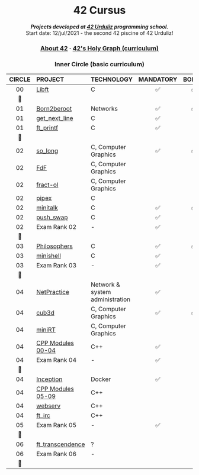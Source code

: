 <h1 align="center">
	42 Cursus
</h1>
<p align="center">
	<b><i>Projects developed at <a href="https://www.42urduliz.com/">42 Urduliz</a> programming school.</i></b><br>
	Start date: 12/jul/2021 - the second 42 piscine of 42 Urduliz!
</p>

<h3 align="center">
	<a href="#%EF%B8%8F-about-42">About 42</a>
	<span> · </span>
	<a href="#-42s-galaxy-curriculum">42's Holy Graph (curriculum)</a>
</h3>

<div align="center">

### Inner Circle (basic curriculum)

|CIRCLE	|PROJECT															|TECHNOLOGY				|MANDATORY					|BONUS					|
|:-:	|:--																|:--					|:-:						|:-:					|
|00		|[Libft](https://github.com/Anhema/42-Cursus/tree/main/libft)		|C						|:white_check_mark:			|:white_check_mark:		|
|:dizzy:|																	|						|							|						|
|01		|[Born2beroot]()													|Networks				|:white_check_mark:			|:white_check_mark:		|
|01		|[get_next_line](https://github.com/Anhema/42-Cursus/tree/main/get_next_line)|C				|:white_check_mark:			|						|
|01		|[ft_printf](https://github.com/Anhema/42-Cursus/tree/main/printf)	|C						|:white_check_mark:			|						|
|:dizzy:|																	|						|							|						|
|02		|[so_long](https://github.com/Anhema/42-Cursus/tree/main/so_long)	|C, Computer Graphics	|:white_check_mark:			|:white_check_mark:		|
|02		|[FdF]()															|C, Computer Graphics	|							|						|
|02		|[fract-ol]()														|C, Computer Graphics	|							|						|
|02		|[pipex]()															|C						|							|						|
|02		|[minitalk](https://github.com/Anhema/42-Cursus/tree/main/minitalk)	|C						|:white_check_mark:			|:white_check_mark:		|
|02		|[push_swap](https://github.com/Anhema/42-Cursus/tree/main/push_swap)|C						|:white_check_mark:			|						|
|02		|Exam Rank 02														|-						|:white_check_mark:			|						|
|:dizzy:|																	|						|							|						|
|03		|[Philosophers](https://github.com/Anhema/42-Cursus/tree/main/philosphers)|C				|:white_check_mark:			|:white_check_mark:		|
|03		|[minishell](https://github.com/Anhema/42-Cursus/tree/main/minishell)|C						|:white_check_mark:			|						|
|03		|Exam Rank 03														|-						|:white_check_mark:			|						|
|:dizzy:|																	|						|							|						|
|04		|[NetPractice]()													|Network & system administration|:white_check_mark:	|						|
|04		|[cub3d]()															|C, Computer Graphics	|:white_check_mark:			|:white_check_mark:		|
|04		|[miniRT]()															|C, Computer Graphics	|							|						|
|04		|[CPP Modules 00-04](https://github.com/Anhema/42-Cursus/tree/main/CPP)	|C++					|:white_check_mark:			|						|
|04		|Exam Rank 04														|-						|:white_check_mark:			|						|
|:dizzy:|																	|						|							|						|
|04		|[Inception](https://github.com/Anhema/42-Cursus/tree/main/inception)	|Docker					|:white_check_mark:			|						|
|04		|[CPP Modules 05-09](https://github.com/Anhema/42-Cursus/tree/main/CPP)	|C++				|							|						|
|04		|[webserv]()														|C++					|							|						|
|04		|[ft_irc]()															|C++					|							|						|
|05		|Exam Rank 05														|-						|:white_check_mark:			|						|
|:dizzy:|																	|						|							|						|
|06		|[ft_transcendence]()												|?						|							|						|
|06		|Exam Rank 06														|-						|							|						|
|:dizzy:|																	|						|							|						|

</div>
